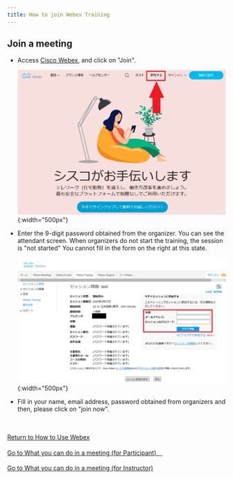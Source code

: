 ```yaml
---
title: How to join Webex Training
---
```


## Join a meeting
* Access <a href="https://www.webex.com/" target="_blank">Cisco Webex</a>, and click on "Join".

	 ![Webex TOP画面](img/webex_toppage.png){:width="500px"}

* Enter the 9-digit password obtained from the organizer. You can see the attendant screen. When organizers do not start the training, the session is "not started" You cannot fill in the form on the right at this state.

	 ![Webex Training参加画面](img/webex_training_participate.png){:width="500px"}

* Fill in your name, email address, password obtained from organizers and then, please click on "join now".

<br>
<br>
<a href="index" target="_blank">Return to How to Use Webex</a>
<br>
<br>
<a href="meeting_participant" target="_blank">Go to What you can do in a meeting (for Participant)　</a>
<br>
<br>
<a href="meeting_owner" target="_blank">Go to What you can do in a meeting (for Instructor)</a>
